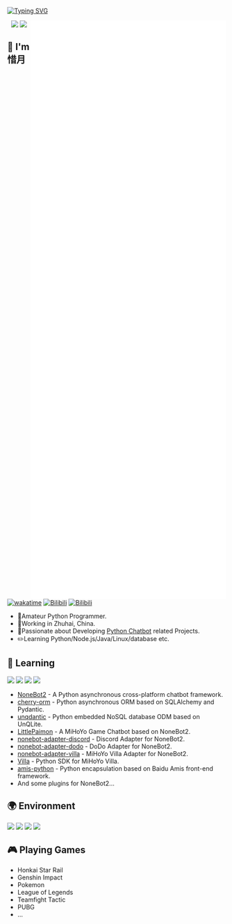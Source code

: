 [![Typing SVG](https://readme-typing-svg.herokuapp.com?size=25&duration=2500&color=8C43EA&vCenter=true&width=200&height=40&lines=Hi+there+%F0%9F%91%8B%F0%9F%8F%BB;I'm+CherishMoon)](https://git.io/typing-svg)

<a>
  <img align="right" width="450px" src="./github-metrics.svg" />
</a>
  
<p align="center">
  <img width="300px" src="https://count.getloli.com/get/@CMHopeSunshine?theme=rule34"></img>
  <img width="300px" src="https://github-readme-stats.vercel.app/api/top-langs/?username=CMHopeSunshine&layout=compact"></img>
</p>

## 🌟 I'm **惜月**
[![wakatime](https://wakatime.com/badge/user/eed3f89c-5d65-46e6-ab19-78dcc4b62b3f.svg)](https://wakatime.com/@eed3f89c-5d65-46e6-ab19-78dcc4b62b3f)
[![Bilibili](https://img.shields.io/badge/github-CMHopeSunshine-00A2D8.svg?logo=github)](https://github.com/CMHopeSunshine)
[![Bilibili](https://img.shields.io/badge/bilibili-CherishMoon-00A2D8.svg?logo=bilibili)](https://space.bilibili.com/85589983)

- 🐍Amateur Python Programmer.
- 🔧Working in Zhuhai, China.
- 🤖Passionate about Developing [Python Chatbot](https://github.com/nonebot/nonebot2) related Projects.
- ✏️Learning Python/Node.js/Java/Linux/database etc.

## 📖 **Learning**

![](https://img.shields.io/badge/-Python-3776ab?style=flat-square&logo=Python&logoColor=fff)
![](https://img.shields.io/badge/-Linux-fcc624?style=flat-square&logo=Linux&logoColor=fff)
![](https://img.shields.io/badge/-JavaScript-4fc08d?style=flat-square&logo=javascript&logoColor=fff)
![](https://img.shields.io/badge/-Java-31a8ff?style=flat-square&logo=springboot&logoColor=fff)

- [NoneBot2](https://github.com/nonebot/nonebot2) - A Python asynchronous cross-platform chatbot framework.
- [cherry-orm](https://github.com/CMHopeSunshine/cherry-orm) - Python asynchronous ORM based on SQLAlchemy and Pydantic.
- [unqdantic](https://github.com/CMHopeSunshine/unqdantic) - Python embedded NoSQL database ODM based on UnQLite. 
- [LittlePaimon](https://github.com/CMHopeSunshine/LittlePaimon) - A MiHoYo Game Chatbot based on NoneBot2.
- [nonebot-adapter-discord](https://github.com/nonebot/adapter-discord) - Discord Adapter for NoneBot2.
- [nonebot-adapter-dodo](https://github.com/nonebot/adapter-dodo) - DoDo Adapter for NoneBot2.
- [nonebot-adapter-villa](https://github.com/CMHopeSunshine/nonebot-adapter-villa) - MiHoYo Villa Adapter for NoneBot2.
- [Villa](https://github.com/CMHopeSunshine/villa-py) - Python SDK for MiHoYo Villa.
- [amis-python](https://github.com/CMHopeSunshine/amis-python) - Python encapsulation based on Baidu Amis front-end framework.
- And some plugins for NoneBot2...

## 🌍 **Environment**

![](https://img.shields.io/badge/Windows10-0078d6?style=flat-square&logo=windows&logoColor=fff)
![](https://img.shields.io/badge/Ubuntu-E95420?style=flat-square&logo=ubuntu&logoColor=white)
![](https://img.shields.io/badge/Visual%20Studio%20Code-007acc?style=flat-square&logo=visual-studio-code&logoColor=fff)
![](https://img.shields.io/badge/PyCharm-4fc08d?style=flat-square&logo=pycharm&logoColor=fff)


## 🎮 Playing **Games**

- Honkai Star Rail
- Genshin Impact
- Pokemon
- League of Legends
- Teamfight Tactic
- PUBG
- ...

